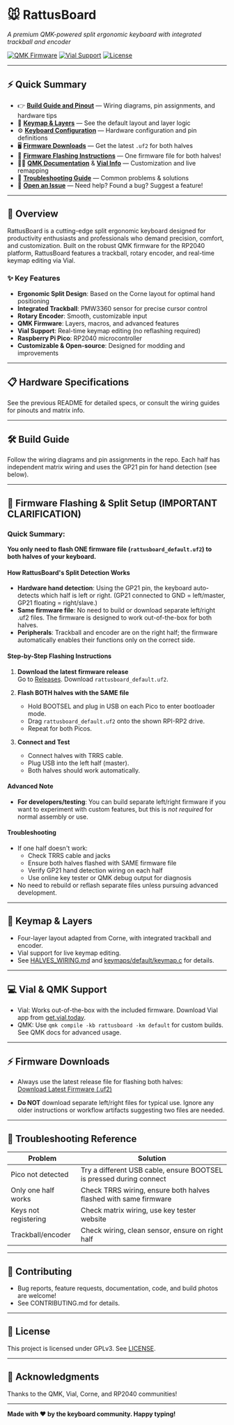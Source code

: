 # 🐭 RattusBoard

*A premium QMK-powered split ergonomic keyboard with integrated trackball and encoder*

[![QMK Firmware](https://img.shields.io/badge/QMK-Firmware-blue.svg)](https://qmk.fm/)
[![Vial Support](https://img.shields.io/badge/Vial-Supported-green.svg)](https://get.vial.today/)
[![License](https://img.shields.io/badge/License-GPL%20v3-blue.svg)](LICENSE)

---

## ⚡ Quick Summary

- 👉 **[Build Guide and Pinout](HALVES_WIRING.md)** — Wiring diagrams, pin assignments, and hardware tips
- 📝 **[Keymap & Layers](keymaps/default/keymap.c)** — See the default layout and layer logic
- ⚙️ **[Keyboard Configuration](keyboards/rattusboard/config.h)** — Hardware configuration and pin definitions
- 🖥️ **[Firmware Downloads](https://github.com/Rattus-ukrizovany/RattusBoard/releases/latest)** — Get the latest `.uf2` for both halves
- 🚀 **[Firmware Flashing Instructions](#-firmware-flashing--split-setup-important-clarification)** — One firmware file for both halves!
- 🧑‍💻 **[QMK Documentation](https://docs.qmk.fm/)** & **[Vial Info](https://get.vial.today/)** — Customization and live remapping
- 🐞 **[Troubleshooting Guide](#-troubleshooting-reference)** — Common problems & solutions
- 💬 **[Open an Issue](https://github.com/Rattus-ukrizovany/RattusBoard/issues/new/choose)** — Need help? Found a bug? Suggest a feature!

---
## 🌟 Overview

RattusBoard is a cutting-edge split ergonomic keyboard designed for productivity enthusiasts and professionals who demand precision, comfort, and customization. Built on the robust QMK firmware for the RP2040 platform, RattusBoard features a trackball, rotary encoder, and real-time keymap editing via Vial.

### ✨ Key Features

- **Ergonomic Split Design**: Based on the Corne layout for optimal hand positioning
- **Integrated Trackball**: PMW3360 sensor for precise cursor control
- **Rotary Encoder**: Smooth, customizable input
- **QMK Firmware**: Layers, macros, and advanced features
- **Vial Support**: Real-time keymap editing (no reflashing required)
- **Raspberry Pi Pico**: RP2040 microcontroller
- **Customizable & Open-source**: Designed for modding and improvements

---

## 📋 Hardware Specifications

See the previous README for detailed specs, or consult the wiring guides for pinouts and matrix info.

---

## 🛠️ Build Guide

Follow the wiring diagrams and pin assignments in the repo. Each half has independent matrix wiring and uses the GP21 pin for hand detection (see below).

---

## 🚀 Firmware Flashing & Split Setup (IMPORTANT CLARIFICATION)

### Quick Summary:
**You only need to flash ONE firmware file (`rattusboard_default.uf2`) to both halves of your keyboard.**

#### How RattusBoard's Split Detection Works
- **Hardware hand detection**: Using the GP21 pin, the keyboard auto-detects which half is left or right. (GP21 connected to GND = left/master, GP21 floating = right/slave.)
- **Same firmware file**: No need to build or download separate left/right .uf2 files. The firmware is designed to work out-of-the-box for both halves.
- **Peripherals**: Trackball and encoder are on the right half; the firmware automatically enables their functions only on the correct side.

#### Step-by-Step Flashing Instructions

1. **Download the latest firmware release**  
   Go to [Releases](https://github.com/Rattus-ukrizovany/RattusBoard/releases). Download `rattusboard_default.uf2`.

2. **Flash BOTH halves with the SAME file**  
   - Hold BOOTSEL and plug in USB on each Pico to enter bootloader mode.
   - Drag `rattusboard_default.uf2` onto the shown RPI-RP2 drive.
   - Repeat for both Picos.

3. **Connect and Test**  
   - Connect halves with TRRS cable.
   - Plug USB into the left half (master).
   - Both halves should work automatically.

#### Advanced Note
- **For developers/testing**: You can build separate left/right firmware if you want to experiment with custom features, but this is *not required* for normal assembly or use.

#### Troubleshooting
- If one half doesn't work:
  - Check TRRS cable and jacks
  - Ensure both halves flashed with SAME firmware file
  - Verify GP21 hand detection wiring on each half
  - Use online key tester or QMK debug output for diagnosis
- No need to rebuild or reflash separate files unless pursuing advanced development.

---

## 🎹 Keymap & Layers

- Four-layer layout adapted from Corne, with integrated trackball and encoder.
- Vial support for live keymap editing.
- See [HALVES_WIRING.md](HALVES_WIRING.md) and [keymaps/default/keymap.c](keymaps/default/keymap.c) for details.

---

## 💻 Vial & QMK Support

- Vial: Works out-of-the-box with the included firmware. Download Vial app from [get.vial.today](https://get.vial.today).
- QMK: Use `qmk compile -kb rattusboard -km default` for custom builds. See QMK docs for advanced usage.

---

## ⚡ Firmware Downloads

- Always use the latest release file for flashing both halves:  
  [Download Latest Firmware (.uf2)](https://github.com/Rattus-ukrizovany/RattusBoard/releases/latest/download/rattusboard_default.uf2)

- **Do NOT** download separate left/right files for typical use. Ignore any older instructions or workflow artifacts suggesting two files are needed.

---

## 🧪 Troubleshooting Reference

| Problem               | Solution                                                             |
|-----------------------|----------------------------------------------------------------------|
| Pico not detected     | Try a different USB cable, ensure BOOTSEL is pressed during connect  |
| Only one half works   | Check TRRS wiring, ensure both halves flashed with same firmware     |
| Keys not registering  | Check matrix wiring, use key tester website                         |
| Trackball/encoder     | Check wiring, clean sensor, ensure on right half                     |

---

## 🤝 Contributing

- Bug reports, feature requests, documentation, code, and build photos are welcome!
- See CONTRIBUTING.md for details.

---

## 📜 License

This project is licensed under GPLv3. See [LICENSE](LICENSE).

---

## 🙏 Acknowledgments

Thanks to the QMK, Vial, Corne, and RP2040 communities!

---

**Made with ❤️ by the keyboard community. Happy typing!**
